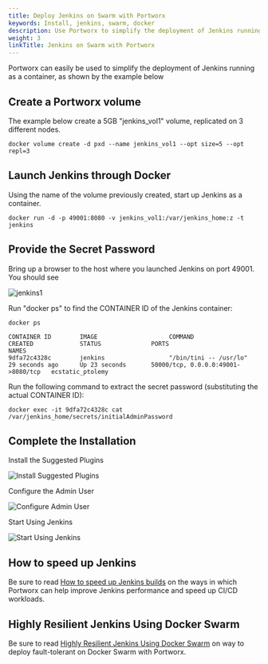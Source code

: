 ```yaml
---
title: Deploy Jenkins on Swarm with Portworx
keywords: Install, jenkins, swarm, docker
description: Use Portworx to simplify the deployment of Jenkins running as a container. Check out our example to see for yourself!
weight: 3
linkTitle: Jenkins on Swarm with Portworx
---
```


Portworx can easily be used to simplify the deployment of Jenkins running as a container, as shown by the example below

## Create a Portworx volume
The example below create a 5GB "jenkins_vol1" volume, replicated on 3 different nodes.

```text
docker volume create -d pxd --name jenkins_vol1 --opt size=5 --opt repl=3
```

## Launch Jenkins through Docker
Using the name of the volume previously created, start up Jenkins as a container.

```text
docker run -d -p 49001:8080 -v jenkins_vol1:/var/jenkins_home:z -t jenkins
```

## Provide the Secret Password
Bring up a browser to the host where you launched Jenkins on port 49001.
You should see

![jenkins1](/img/jenkins1.png)

Run "docker ps" to find the CONTAINER ID of the Jenkins container:

```text
docker ps
```

```output
CONTAINER ID        IMAGE                    COMMAND                  CREATED             STATUS              PORTS                                NAMES
9dfa72c4328c        jenkins                  "/bin/tini -- /usr/lo"   29 seconds ago      Up 23 seconds       50000/tcp, 0.0.0.0:49001->8080/tcp   ecstatic_ptolemy
```

Run the following command to extract the secret password (substituting the actual CONTAINER ID):

```text
docker exec -it 9dfa72c4328c cat /var/jenkins_home/secrets/initialAdminPassword
```

## Complete the Installation

Install the Suggested Plugins

![Install Suggested Plugins](/img/jenkins2.png)

Configure the Admin User

![Configure Admin User](/img/jenkins3.png)

Start Using Jenkins

![Start Using Jenkins](/img/jenkins4.png)

## How to speed up Jenkins

Be sure to read [How to speed up Jenkins builds](https://portworx.com/speed-up-jenkins-builds/) on the ways in which Portworx can help improve Jenkins performance and speed up CI/CD workloads.

## Highly Resilient Jenkins Using Docker Swarm

Be sure to read [Highly Resilient Jenkins Using Docker Swarm](https://portworx.com/jenkins-docker-swarm/) on way to deploy fault-tolerant on Docker Swarm with Portworx. 
